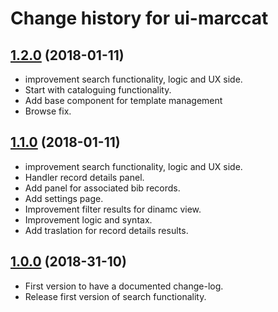 # Change history for ui-marccat

## [1.2.0](https://github.com/folio-org/ui-marccat/tree/v1.1.0) (2018-01-11)
* improvement search functionality, logic and UX side.
* Start with cataloguing functionality.
* Add base component for template management
* Browse fix.

## [1.1.0](https://github.com/folio-org/ui-marccat/tree/v1.1.0) (2018-01-11)
* improvement search functionality, logic and UX side.
* Handler record details panel.
* Add panel for associated bib records.
* Add settings page.
* Improvement filter results for dinamc view.
* Improvement logic and syntax.
* Add traslation for record details results.

## [1.0.0](https://github.com/folio-org/ui-marccat/tree/v1.0.0) (2018-31-10)

* First version to have a documented change-log.
* Release first version of search functionality.
